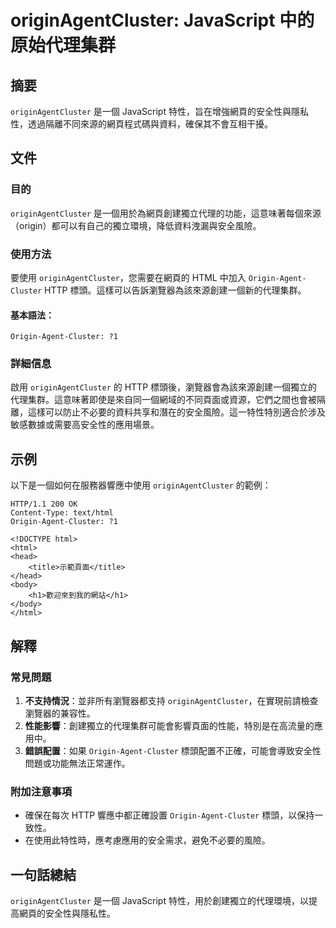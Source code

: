 <!--
Meta Description: # originAgentCluster: JavaScript 中的原始代理集群 ## 摘要 `originAgentCluster` 是一個 JavaScript 特性，旨在增強網頁的安全性與隱私性，透過隔離不同來源的網頁程式碼與資料，確保其不會互相干擾。 ## 文件 ### 目的 `origi...
Meta Keywords: originagentcluster, origin, http, html, agent
-->

# originAgentCluster: JavaScript 中的原始代理集群

## 摘要
`originAgentCluster` 是一個 JavaScript 特性，旨在增強網頁的安全性與隱私性，透過隔離不同來源的網頁程式碼與資料，確保其不會互相干擾。

## 文件
### 目的
`originAgentCluster` 是一個用於為網頁創建獨立代理的功能，這意味著每個來源（origin）都可以有自己的獨立環境，降低資料洩漏與安全風險。

### 使用方法
要使用 `originAgentCluster`，您需要在網頁的 HTML 中加入 `Origin-Agent-Cluster` HTTP 標頭。這樣可以告訴瀏覽器為該來源創建一個新的代理集群。

#### 基本語法：
```http
Origin-Agent-Cluster: ?1
```

### 詳細信息
啟用 `originAgentCluster` 的 HTTP 標頭後，瀏覽器會為該來源創建一個獨立的代理集群。這意味著即使是來自同一個網域的不同頁面或資源，它們之間也會被隔離，這樣可以防止不必要的資料共享和潛在的安全風險。這一特性特別適合於涉及敏感數據或需要高安全性的應用場景。

## 示例
以下是一個如何在服務器響應中使用 `originAgentCluster` 的範例：

```http
HTTP/1.1 200 OK
Content-Type: text/html
Origin-Agent-Cluster: ?1

<!DOCTYPE html>
<html>
<head>
    <title>示範頁面</title>
</head>
<body>
    <h1>歡迎來到我的網站</h1>
</body>
</html>
```

## 解釋
### 常見問題
1. **不支持情況**：並非所有瀏覽器都支持 `originAgentCluster`，在實現前請檢查瀏覽器的兼容性。
2. **性能影響**：創建獨立的代理集群可能會影響頁面的性能，特別是在高流量的應用中。
3. **錯誤配置**：如果 `Origin-Agent-Cluster` 標頭配置不正確，可能會導致安全性問題或功能無法正常運作。

### 附加注意事項
- 確保在每次 HTTP 響應中都正確設置 `Origin-Agent-Cluster` 標頭，以保持一致性。
- 在使用此特性時，應考慮應用的安全需求，避免不必要的風險。

## 一句話總結
`originAgentCluster` 是一個 JavaScript 特性，用於創建獨立的代理環境，以提高網頁的安全性與隱私性。